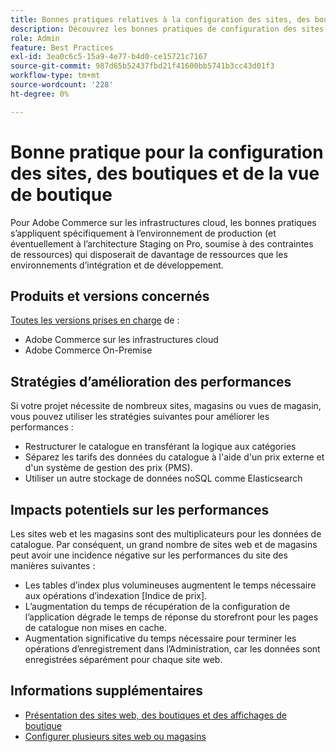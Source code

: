 ```yaml
---
title: Bonnes pratiques relatives à la configuration des sites, des boutiques et des vues de boutique
description: Découvrez les bonnes pratiques de configuration des sites, des boutiques et des affichages de boutique afin d’optimiser les performances du site.
role: Admin
feature: Best Practices
exl-id: 3ea0c6c5-15a9-4e77-b4d0-ce15721c7167
source-git-commit: 987d65b52437fbd21f41600bb5741b3cc43d01f3
workflow-type: tm+mt
source-wordcount: '228'
ht-degree: 0%

---
```


# Bonne pratique pour la configuration des sites, des boutiques et de la vue de boutique

Pour Adobe Commerce sur les infrastructures cloud, les bonnes pratiques s’appliquent spécifiquement à l’environnement de production (et éventuellement à l’architecture Staging on Pro, soumise à des contraintes de ressources) qui disposerait de davantage de ressources que les environnements d’intégration et de développement.

## Produits et versions concernés

[Toutes les versions prises en charge](../../../release/versions.md) de :

- Adobe Commerce sur les infrastructures cloud
- Adobe Commerce On-Premise

## Stratégies d’amélioration des performances

Si votre projet nécessite de nombreux sites, magasins ou vues de magasin, vous pouvez utiliser les stratégies suivantes pour améliorer les performances :

- Restructurer le catalogue en transférant la logique aux catégories
- Séparez les tarifs des données du catalogue à l&#39;aide d&#39;un prix externe et d&#39;un système de gestion des prix (PMS).
- Utiliser un autre stockage de données noSQL comme Elasticsearch

## Impacts potentiels sur les performances

Les sites web et les magasins sont des multiplicateurs pour les données de catalogue. Par conséquent, un grand nombre de sites web et de magasins peut avoir une incidence négative sur les performances du site des manières suivantes :

- Les tables d’index plus volumineuses augmentent le temps nécessaire aux opérations d’indexation [Indice de prix].
- L’augmentation du temps de récupération de la configuration de l’application dégrade le temps de réponse du storefront pour les pages de catalogue non mises en cache.
- Augmentation significative du temps nécessaire pour terminer les opérations d’enregistrement dans l’Administration, car les données sont enregistrées séparément pour chaque site web.


## Informations supplémentaires

- [Présentation des sites web, des boutiques et des affichages de boutique](https://experienceleague.adobe.com/en/docs/commerce-cloud-service/user-guide/configure-store/best-practices)
- [Configurer plusieurs sites web ou magasins](https://experienceleague.adobe.com/en/docs/commerce-cloud-service/user-guide/configure-store/multiple-sites)
